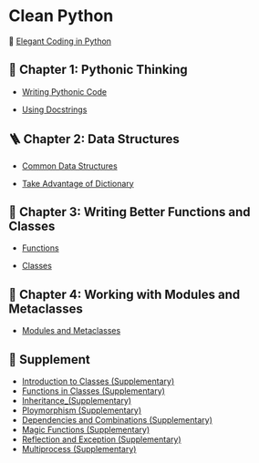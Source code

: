 # Clean Python

📖 [Elegant Coding in Python](https://github.com/BioGavin/Clean_Python/blob/main/Clean%20Python.pdf)

## 🤔 Chapter 1: Pythonic Thinking	

- [Writing Pythonic Code](pythonic_thinking/Write_Pythonic_Code.ipynb)

- [Using Docstrings](pythonic_thinking/Using_Docstrings.ipynb)

## 🪜 Chapter 2: Data Structures

- [Common Data Structures](data_structures/Common_Data_Structures.ipynb)

- [Take Advantage of Dictionary](data_structures/Take_Advantage_of_Dictionary.ipynb)

## 🧰 Chapter 3: Writing Better Functions and Classes

- [Functions](writing_better_functions_and_classes/Functions.ipynb)
  
- [Classes](writing_better_functions_and_classes/Classes.ipynb)

## 🔭 Chapter 4: Working with Modules and Metaclasses

- [Modules and Metaclasses](working_with_modules_and_metaclasses/Modules_and_Metaclasses.ipynb)



## 🎨 Supplement

- [Introduction to Classes (Supplementary)](supplement/Introduction_to_Classes_(Supplementary).ipynb)
- [Functions in Classes (Supplementary)](supplement/Functions_in_Classes_(Supplementary).ipynb)
- [Inheritance_(Supplementary)](supplement/Inheritance_(Supplementary).ipynb)
- [Ploymorphism (Supplementary)](supplement/Polymorphism_(Supplementary).ipynb)
- [Dependencies and Combinations (Supplementary)](supplement/Dependencies_and_Combinations_(Supplementary).ipynb)
- [Magic Functions (Supplementary)](supplement/Magic_Functions_(Supplementary).ipynb)
- [Reflection and Exception (Supplementary)](supplement/Reflection_and_Exception(Supplementary).ipynb)
- [Multiprocess (Supplementary)](supplement/Multiprocess_(Supplementary).py)

